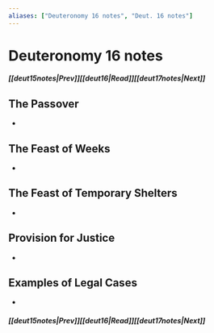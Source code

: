 ```yaml
---
aliases: ["Deuteronomy 16 notes", "Deut. 16 notes"]
---
```

# Deuteronomy 16 notes
##### <span class=arrow-left></span>[[deut15notes|Prev]]<span class=navigation-separator></span>[[deut16|Read]]<span class=navigation-separator></span>[[deut17notes|Next]]<span class=arrow-right></span>
## The Passover
- 
## The Feast of Weeks
- 
## The Feast of Temporary Shelters
- 
## Provision for Justice
- 
## Examples of Legal Cases
- 
##### <span class=arrow-left></span>[[deut15notes|Prev]]<span class=navigation-separator></span>[[deut16|Read]]<span class=navigation-separator></span>[[deut17notes|Next]]<span class=arrow-right></span>